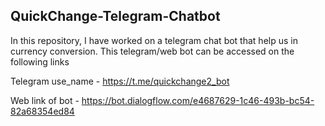 ## QuickChange-Telegram-Chatbot
In this repository, I have worked on a telegram chat bot that help us in currency conversion.
This telegram/web bot can be accessed on the following links

Telegram use_name - https://t.me/quickchange2_bot

Web link of bot - https://bot.dialogflow.com/e4687629-1c46-493b-bc54-82a68354ed84
